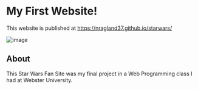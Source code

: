 # My First Website!  
This website is published at https://nragland37.github.io/starwars/

![image](https://user-images.githubusercontent.com/92565109/193432235-1900d2cd-71ee-451c-936b-23ca05716b3e.png)

## About
This Star Wars Fan Site was my final project in a Web Programming class I had at Webster University. 
